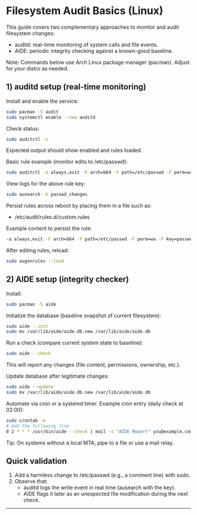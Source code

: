 # Filesystem Audit Basics (Linux)

This guide covers two complementary approaches to monitor and audit filesystem changes:
- auditd: real-time monitoring of system calls and file events.
- AIDE: periodic integrity checking against a known-good baseline.

Note: Commands below use Arch Linux package manager (pacman). Adjust for your distro as needed.

## 1) auditd setup (real-time monitoring)

Install and enable the service:

```bash
sudo pacman -S audit
sudo systemctl enable --now auditd
```

Check status:

```bash
sudo auditctl -s
```

Expected output should show enabled and rules loaded.

Basic rule example (monitor edits to /etc/passwd):

```bash
sudo auditctl -a always,exit -F arch=b64 -F path=/etc/passwd -F perm=wa -F key=passwd_changes
```

View logs for the above rule key:

```bash
sudo ausearch -k passwd_changes
```

Persist rules across reboot by placing them in a file such as:

- /etc/audit/rules.d/custom.rules

Example content to persist the rule:

```bash
-a always,exit -F arch=b64 -F path=/etc/passwd -F perm=wa -F key=passwd_changes
```

After editing rules, reload:

```bash
sudo augenrules --load
```

## 2) AIDE setup (integrity checker)

Install:

```bash
sudo pacman -S aide
```

Initialize the database (baseline snapshot of current filesystem):

```bash
sudo aide --init
sudo mv /var/lib/aide/aide.db.new /var/lib/aide/aide.db
```

Run a check (compare current system state to baseline):

```bash
sudo aide --check
```

This will report any changes (file content, permissions, ownership, etc.).

Update database after legitimate changes:

```bash
sudo aide --update
sudo mv /var/lib/aide/aide.db.new /var/lib/aide/aide.db
```

Automate via cron or a systemd timer. Example cron entry (daily check at 02:00):

```bash
sudo crontab -e
# Add the following line
0 2 * * * /usr/bin/aide --check | mail -s "AIDE Report" you@example.com
```

Tip: On systems without a local MTA, pipe to a file or use a mail relay.

## Quick validation

1. Add a harmless change to /etc/passwd (e.g., a comment line) with sudo.
2. Observe that:
   - auditd logs the write event in real time (ausearch with the key).
   - AIDE flags it later as an unexpected file modification during the next check.

---


